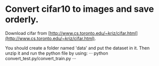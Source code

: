 # Convert cifar10 to images and save orderly.

Download cifar from [http://www.cs.toronto.edu/~kriz/cifar.html](http://www.cs.toronto.edu/~kriz/cifar.html).

You should create a folder named 'data' and put the dataset in it. Then unzip it and run the python file by using:
···
python convert_test.py/convert_train.py
···
